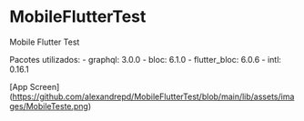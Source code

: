 # MobileFlutterTest
Mobile Flutter Test


Pacotes utilizados:
    -   graphql: 3.0.0
    -   bloc: 6.1.0
    -   flutter_bloc: 6.0.6
    -   intl: 0.16.1

[App Screen] (https://github.com/alexandrepd/MobileFlutterTest/blob/main/lib/assets/images/MobileTeste.png)